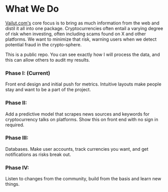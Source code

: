 <h1>What We Do</h1>

<a href="https://vailut.com">Vailut.com's</a> core focus is to bring as much information from the web and distil it all into one package. Cryptocurrencies often entail a varying degree of risk when investing, often including scams found on X and other platforms.
We want to minimize that risk, warning users when we detect potential fraud in the crypto-sphere.

This is a public repo. You can see exactly how I will process the data, and this can allow others to audit my results. 

<h3>Phase I: (Current)</h3>

Front end design and initial push for metrics. Intuitive layouts make people stay and want to be a part of the project.

<h3>Phase II: </h3>

Add a predictive model that scrapes news sources and keywords for cryptocurrency talks on platforms. Show this on front end with no sign in required.

<h3>Phase III:</h3>

Databases. Make user accounts, track currencies you want, and get notifications as risks break out. 

<h3>Phase IV:</h3>

Listen to changes from the community, build from the basis and learn new things.

